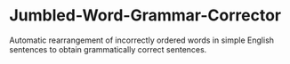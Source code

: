 # Jumbled-Word-Grammar-Corrector
Automatic rearrangement of incorrectly ordered words in simple English sentences to obtain grammatically correct sentences.
